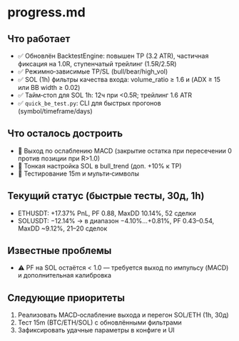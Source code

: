 # progress.md

## Что работает
- ✅ Обновлён BacktestEngine: повышен TP (3.2 ATR), частичная фиксация на 1.0R, ступенчатый трейлинг (1.5R/2.5R)
- ✅ Режимно‑зависимые TP/SL (bull/bear/high_vol)
- ✅ SOL (1h) фильтры качества входа: volume_ratio ≥ 1.6 и (ADX ≥ 15 или BB width ≥ 0.02)
- ✅ Тайм‑стоп для SOL 1h: 12ч при <0.5R; трейлинг 1.6 ATR
- ✅ `quick_be_test.py`: CLI для быстрых прогонов (symbol/timeframe/days)

## Что осталось достроить
- 🔄 Выход по ослаблению MACD (закрытие остатка при пересечении 0 против позиции при R>1.0)
- 🔄 Тонкая настройка SOL в bull_trend (доп. +10% к TP)
- 🔄 Тестирование 15m и мульти‑символы

## Текущий статус (быстрые тесты, 30д, 1h)
- ETHUSDT: +17.37% PnL, PF 0.88, MaxDD 10.14%, 52 сделки
- SOLUSDT: −12.14% → в диапазон −4.10%…+0.81%, PF 0.43–0.54, MaxDD ~9.12%, 21–20 сделок

## Известные проблемы
- ⚠️ PF на SOL остаётся < 1.0 — требуется выход по импульсу (MACD) и дополнительная калибровка

## Следующие приоритеты
1. Реализовать MACD‑ослабление выхода и перегон SOL/ETH (1h, 30д)
2. Тест 15m (BTC/ETH/SOL) с обновлёнными фильтрами
3. Зафиксировать удачные параметры в конфиге и UI 
